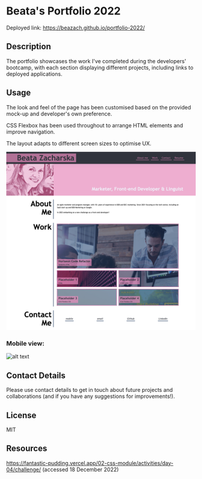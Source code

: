 # Beata's Portfolio 2022
Deployed link: https://beazach.github.io/portfolio-2022/

## Description 
The portfolio showcases the work I've completed during the developers' bootcamp, with each section displaying different projects, including links to deployed applications.

## Usage
The look and feel of the page has been customised based on the provided mock-up and developer's own preference.

CSS Flexbox has been used throughout to arrange HTML elements and improve navigation.

The layout adapts to different screen sizes to optimise UX. 

![alt text](images/screenshot.png)

### Mobile view:
![alt text](images/screenshots.png)

## Contact Details
Please use contact details to get in touch about future projects and collaborations (and if you have any suggestions for improvements!).

## License 
MIT

## Resources 
https://fantastic-pudding.vercel.app/02-css-module/activities/day-04/challenge/ (accessed 18 December 2022)
